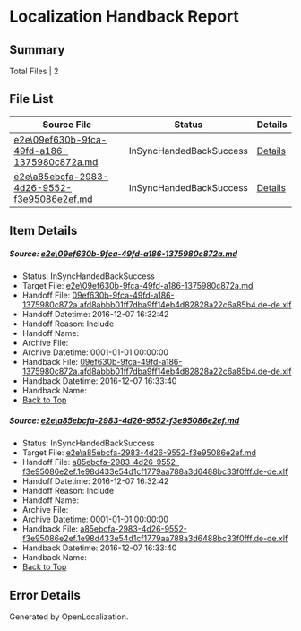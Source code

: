 # <a name='report-top'></a> Localization Handback Report

## Summary
 Total Files | 2

## File List
 Source File | Status | Details 
 ----------- | ------ | ------- 
 [e2e\09ef630b-9fca-49fd-a186-1375980c872a.md](https://github.com/OpenLocalizationTestOrg/ol-test0/blob/3e396c68607956b28e84425c72b417f996c736c9/e2e/09ef630b-9fca-49fd-a186-1375980c872a.md) | InSyncHandedBackSuccess | [Details](#828402a20991beebb806d8baf8ec1dd7413a67791)
 [e2e\a85ebcfa-2983-4d26-9552-f3e95086e2ef.md](https://github.com/OpenLocalizationTestOrg/ol-test0/blob/3e396c68607956b28e84425c72b417f996c736c9/e2e/a85ebcfa-2983-4d26-9552-f3e95086e2ef.md) | InSyncHandedBackSuccess | [Details](#c070f1250f6c8e5db2e40ab25d49114d56d0b3a32)

## Item Details
##### <a name='828402a20991beebb806d8baf8ec1dd7413a67791'></a> Source: [e2e\09ef630b-9fca-49fd-a186-1375980c872a.md](https://github.com/OpenLocalizationTestOrg/ol-test0/blob/3e396c68607956b28e84425c72b417f996c736c9/e2e/09ef630b-9fca-49fd-a186-1375980c872a.md)
* Status: InSyncHandedBackSuccess
* Target File: [e2e\09ef630b-9fca-49fd-a186-1375980c872a.md](https://github.com/OpenLocalizationTestOrg/ol-test0-dede/blob/0ff6ffc05d99b00269fb14f6c77148b39f791bbb/e2e/09ef630b-9fca-49fd-a186-1375980c872a.md)
* Handoff File: [09ef630b-9fca-49fd-a186-1375980c872a.afd8abbb01ff7dba9ff14eb4d82828a22c6a85b4.de-de.xlf](https://github.com/OpenLocalizationTestOrg/ol-test0-handoff/blob/4562615e8d4abc36bf39e5e32c84f87c24e2a9dc/ol-handoff/OpenLocalizationTestOrg/ol-test0-dede/qimu/ht/09ef630b-9fca-49fd-a186-1375980c872a.afd8abbb01ff7dba9ff14eb4d82828a22c6a85b4.de-de.xlf)
* Handoff Datetime: 2016-12-07 16:32:42
* Handoff Reason: Include
* Handoff Name: 
* Archive File: 
* Archive Datetime: 0001-01-01 00:00:00
* Handback File: [09ef630b-9fca-49fd-a186-1375980c872a.afd8abbb01ff7dba9ff14eb4d82828a22c6a85b4.de-de.xlf](https://github.com/OpenLocalizationTestOrg/ol-test0-handback/blob/0c2c47fa378b67a874bbc4b9bb61c1000f27696a/ol-handback/OpenLocalizationTestOrg/ol-test0-dede/qimu/ht/09ef630b-9fca-49fd-a186-1375980c872a.afd8abbb01ff7dba9ff14eb4d82828a22c6a85b4.de-de.xlf)
* Handback Datetime: 2016-12-07 16:33:40
* Handback Name: 
* [Back to Top](#report-top)

##### <a name='c070f1250f6c8e5db2e40ab25d49114d56d0b3a32'></a> Source: [e2e\a85ebcfa-2983-4d26-9552-f3e95086e2ef.md](https://github.com/OpenLocalizationTestOrg/ol-test0/blob/3e396c68607956b28e84425c72b417f996c736c9/e2e/a85ebcfa-2983-4d26-9552-f3e95086e2ef.md)
* Status: InSyncHandedBackSuccess
* Target File: [e2e\a85ebcfa-2983-4d26-9552-f3e95086e2ef.md](https://github.com/OpenLocalizationTestOrg/ol-test0-dede/blob/0ff6ffc05d99b00269fb14f6c77148b39f791bbb/e2e/a85ebcfa-2983-4d26-9552-f3e95086e2ef.md)
* Handoff File: [a85ebcfa-2983-4d26-9552-f3e95086e2ef.1e98d433e54d1cf1779aa788a3d6488bc33f0fff.de-de.xlf](https://github.com/OpenLocalizationTestOrg/ol-test0-handoff/blob/4562615e8d4abc36bf39e5e32c84f87c24e2a9dc/ol-handoff/OpenLocalizationTestOrg/ol-test0-dede/qimu/ht/a85ebcfa-2983-4d26-9552-f3e95086e2ef.1e98d433e54d1cf1779aa788a3d6488bc33f0fff.de-de.xlf)
* Handoff Datetime: 2016-12-07 16:32:42
* Handoff Reason: Include
* Handoff Name: 
* Archive File: 
* Archive Datetime: 0001-01-01 00:00:00
* Handback File: [a85ebcfa-2983-4d26-9552-f3e95086e2ef.1e98d433e54d1cf1779aa788a3d6488bc33f0fff.de-de.xlf](https://github.com/OpenLocalizationTestOrg/ol-test0-handback/blob/0c2c47fa378b67a874bbc4b9bb61c1000f27696a/ol-handback/OpenLocalizationTestOrg/ol-test0-dede/qimu/ht/a85ebcfa-2983-4d26-9552-f3e95086e2ef.1e98d433e54d1cf1779aa788a3d6488bc33f0fff.de-de.xlf)
* Handback Datetime: 2016-12-07 16:33:40
* Handback Name: 
* [Back to Top](#report-top)


## Error Details

Generated by OpenLocalization.
